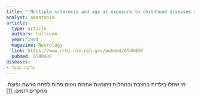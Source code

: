```yaml
---
title: " Multiple sclerosis and age at exposure to childhood diseases and animals: cases and their friends"
analyst: amantonio
article:
  type: article
  authors: Sullivan
  year: 1984
  magazine: Neurology
  link: https://www.ncbi.nlm.nih.gov/pubmed/6540400
  pubmed: 6540400
diseases:
- טרשת נפוצה
---
```


מי שחלו בילדות בחצבת ובמחלות זיהומיות אחרות נוטים פחות לפתח טרשת נפוצה. מחקרים דומים: [[1]](https://www.ncbi.nlm.nih.gov/pubmed/3762950],[[2]==https://link.springer.com/article/10.1007/BF02361431)
